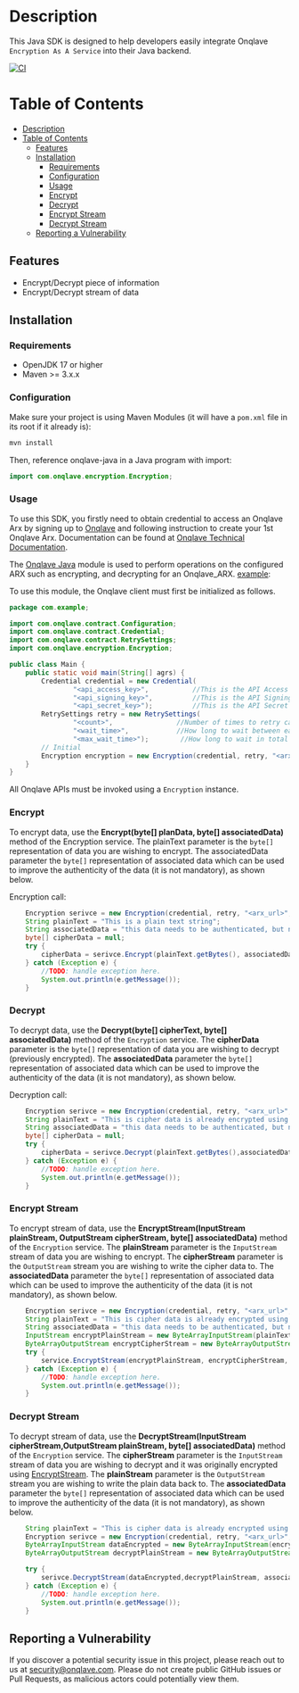 # Description
This Java SDK is designed to help developers easily integrate Onqlave `Encryption As A Service` into their Java backend.

[![CI](https://img.shields.io/static/v1?label=CI&message=passing&color=green?style=plastic&logo=github)](https://github.com/onqlavelabs/onqlave-java/actions)

# Table of Contents
- [Description](#description)
- [Table of Contents](#table-of-contents)
    - [Features](#features)
    - [Installation](#installation)
        - [Requirements](#requirements)
        - [Configuration](#configuration)
        - [Usage](#usage)
        - [Encrypt](#encrypt)
        - [Decrypt](#decrypt)
        - [Encrypt Stream](#encrypt-stream)
        - [Decrypt Stream](#decrypt-stream)
    - [Reporting a Vulnerability](#reporting-a-vulnerability)

## Features

- Encrypt/Decrypt piece of information
- Encrypt/Decrypt stream of data

## Installation

### Requirements
- OpenJDK 17 or higher
- Maven >= 3.x.x

### Configuration
Make sure your project is using Maven Modules (it will have a `pom.xml` file in its root if it already is):

```java
mvn install
```
Then, reference onqlave-java in a Java program with import:
```java
import com.onqlave.encryption.Encryption;
```

### Usage

To use this SDK, you firstly need to obtain credential to access an Onqlave Arx by signing up to [Onqlave](https://onqlave.com) and following instruction to create your 1st Onqlave Arx. Documentation can be found at [Onqlave Technical Documentation](https://docs.onqlave.com).

The [Onqlave Java](https://github.com/onqlavelabs/onqlave-java) module is used to perform operations on the configured ARX such as encrypting, and decrypting for an Onqlave_ARX. [example](https://github.com/onqlavelabs/onqlave-java/src/main/java/com.onqlave/example):

To use this module, the Onqlave client must first be initialized as follows.

```java
package com.example;

import com.onqlave.contract.Configuration;
import com.onqlave.contract.Credential;
import com.onqlave.contract.RetrySettings;
import com.onqlave.encryption.Encryption;

public class Main {
    public static void main(String[] agrs) {
        Credential credential = new Credential(
                "<api_access_key>",           //This is the API Access Key returned of the API Key created during setup. Keep in a safe place.
                "<api_signing_key>",          //This is the API Signing Key retruned of the API Key created during setup. Keep in a safe place.
                "<api_secret_key>");          //This is the API Secret Key retruned of the API Key created during setup. Keep in a safe place.
        RetrySettings retry = new RetrySettings(
                "<count>",                //Number of times to retry calling server endpoints in case of connection issue
                "<wait_time>",            //How long to wait between each retry
                "<max_wait_time>");        //How long to wait in total for operation to finis
        // Initial
        Encryption encryption = new Encryption(credential, retry, "<arx_url>", true);
    }
}
```
All Onqlave APIs must be invoked using a `Encryption` instance.
### Encrypt
To encrypt data, use the **Encrypt(byte[] planData, byte[] associatedData)** method of the Encryption service. The plainText parameter is the `byte[]` representation of data you are wishing to encrypt. The associatedData parameter the `byte[]` representation of associated data which can be used to improve the authenticity of the data (it is not mandatory), as shown below.

Encryption call:
```java
    Encryption serivce = new Encryption(credential, retry, "<arx_url>", true);
    String plainText = "This is a plain text string";
    String associatedData = "this data needs to be authenticated, but not encrypted";
    byte[] cipherData = null;
    try {
        cipherData = serivce.Encrypt(plainText.getBytes(), associatedData.getBytes());
    } catch (Exception e) {
        //TODO: handle exception here.
        System.out.println(e.getMessage());
    }
```
### Decrypt
To decrypt data, use the **Decrypt(byte[] cipherText, byte[] associatedData)** method of the `Encryption` service. The **cipherData** parameter is the `byte[]` representation of data you are wishing to decrypt (previously encrypted). The **associatedData** parameter the `byte[]` representation of associated data which can be used to improve the authenticity of the data (it is not mandatory), as shown below.

Decryption call:
```java
    Encryption serivce = new Encryption(credential, retry, "<arx_url>", true);
    String plainText = "This is cipher data is already encrypted using `Encrypt` method";
    String associatedData = "this data needs to be authenticated, but not encrypted";
    byte[] cipherData = null;
    try {
        cipherData = serivce.Decrypt(plainText.getBytes(),associatedData.getBytes());
    } catch (Exception e) {
        //TODO: handle exception here.
        System.out.println(e.getMessage());
    }
```

### Encrypt Stream
To encrypt stream of data, use the **EncryptStream(InputStream plainStream, OutputStream cipherStream, byte[] associatedData)** method of the `Encryption` service. The **plainStream** parameter is the `InputStream` stream of data you are wishing to encrypt. The **cipherStream** parameter is the `OutputStream` stream you are wishing to write the cipher data to. The **associatedData** parameter the `byte[]` representation of associated data which can be used to improve the authenticity of the data (it is not mandatory), as shown below.
```java
    Encryption serivce = new Encryption(credential, retry, "<arx_url>", true);
    String plainText = "This is cipher data is already encrypted using `Encrypt` method";
    String associatedData = "this data needs to be authenticated, but not encrypted";
    InputStream encryptPlainStream = new ByteArrayInputStream(plainText.getBytes());
    ByteArrayOutputStream encryptCipherStream = new ByteArrayOutputStream();
    try {
        service.EncryptStream(encryptPlainStream, encryptCipherStream, associatedData.getBytes());
    } catch (Exception e) {
        //TODO: handle exception here.
        System.out.println(e.getMessage());
    }
```
### Decrypt Stream
To decrypt stream of data, use the **DecryptStream(InputStream cipherStream,OutputStream plainStream, byte[] associatedData)** method of the `Encryption` service. The **cipherStream** parameter is the `InputStream` stream of data you are wishing to decrypt and it was originally encrypted using [EncryptStream](#encrypt-stream). The **plainStream** parameter is the `OutputStream` stream you are wishing to write the plain data back to. The **associatedData** parameter the `byte[]` representation of associated data which can be used to improve the authenticity of the data (it is not mandatory), as shown below.
```java
    String plainText = "This is cipher data is already encrypted using `Encrypt` method";
    Encryption serivce = new Encryption(credential, retry, "<arx_url>", true);
    ByteArrayInputStream dataEncrypted = new ByteArrayInputStream(encryptCipherStream.toByteArray());
    ByteArrayOutputStream decryptPlainStream = new ByteArrayOutputStream();

    try {
        serivce.DecryptStream(dataEncrypted,decryptPlainStream, associatedData.getBytes());
    } catch (Exception e) {
        //TODO: handle exception here.
        System.out.println(e.getMessage());
    }
```
## Reporting a Vulnerability
If you discover a potential security issue in this project, please reach out to us at security@onqlave.com. Please do not create public GitHub issues or Pull Requests, as malicious actors could potentially view them.




